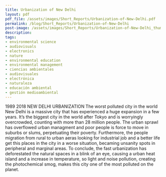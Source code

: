 ```yaml
---
title: Urbanization of New Delhi
layout: pdf
pdf_file: /assets/images/Short_Reports/Urbanization-of-New-Delhi.pdf
permalink: /blog/Short_Reports/Urbanization-of-New-Delhi
post-image: /assets/images/Short_Reports/Urbanization-of-New-Delhi_thumbnail.png
description:
tags:
- environmental science
- audiovisuals
- electronics
- nature
- environmental education
- environmental management
- ciencias ambientales
- audiovisuales
- electrónica
- naturaleza
- educación ambiental
- gestión medioambiental
---
```


1989 2018 NEW DELHI URBANIZATION The worst polluted city in the world New Delhi is a massive city that has experienced a huge expansion in a few years. It’s the biggest city in the world after Tokyo and is worryingly overcrowded, counting with more than 28 million people. The urban sprawl has overflowed urban managment and poor people is force to move in suburbs or slums, perpetuating their poverty. Furthermore, the people migration from rural to urban aeras looking for industrial job and a better life get this places in the city in a worse situation, becaming unsanity spots in peripheral and marginal areas. To conclude, the fast urbanization has deforestated the natural spaces in a blink of an eye, causing a urban heat island and a increase in temperature, so light and noise pollution, creating the photochemical smog, makes this city one of the most polluted on the planet.

